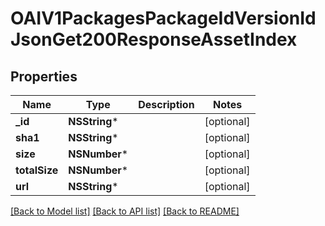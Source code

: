# OAIV1PackagesPackageIdVersionIdJsonGet200ResponseAssetIndex

## Properties
Name | Type | Description | Notes
------------ | ------------- | ------------- | -------------
**_id** | **NSString*** |  | [optional] 
**sha1** | **NSString*** |  | [optional] 
**size** | **NSNumber*** |  | [optional] 
**totalSize** | **NSNumber*** |  | [optional] 
**url** | **NSString*** |  | [optional] 

[[Back to Model list]](../README.md#documentation-for-models) [[Back to API list]](../README.md#documentation-for-api-endpoints) [[Back to README]](../README.md)



